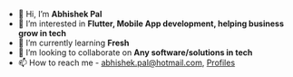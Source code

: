 - 👋 Hi, I’m **Abhishek Pal**
- 👀 I’m interested in **Flutter, Mobile App development, helping business grow in tech**
- 🌱 I’m currently learning **Fresh**
- 💞️ I’m looking to collaborate on **Any software/solutions in tech**
- 📫 How to reach me - abhishek.pal@hotmail.com, [Profiles](https://www.google.com/search?q=abheedevta&rlz=1C5CHFA_enIN1018IN1018&oq=abheedevta&aqs=chrome..69i57j0i13l6j69i61.5515j0j7&sourceid=chrome&ie=UTF-8)

<!---
abhishekpal-nexg/abhishekpal-nexg is a ✨ special ✨ repository because its `README.md` (this file) appears on your GitHub profile.
You can click the Preview link to take a look at your changes.
--->
